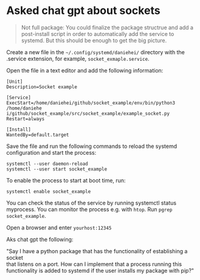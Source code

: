 # Asked chat gpt about sockets

> Not full package: You could finalize the package structrue and add a post-install script 
in order to automatically add the service to systemd. But this should be enough to get the
big picture.

Create a new file in the `~/.config/systemd/daniehei/` directory with the .service extension, for example, `socket_exmaple.service`.

Open the file in a text editor and add the following information:

```
[Unit]
Description=Socket example

[Service]
ExecStart=/home/daniehei/github/socket_example/env/bin/python3 /home/daniehe
i/github/socket_example/src/socket_example/example_socket.py
Restart=always

[Install]
WantedBy=default.target
```

Save the file and run the following commands to reload the systemd configuration and start the process:

```
systemctl --user daemon-reload
systemctl --user start socket_example
```

To enable the process to start at boot time, run:

```
systemctl enable socket_example
```

You can check the status of the service by running systemctl status myprocess.
You can monitor the process e.g. with `htop`.
Run `pgrep socket_example`.

Open a browser and enter `yourhost:12345`

Aks chat gpt the following:

"Say I have a python package that has the functionality of establishing a socket  
that listens on a port. How can I implement that a process running this functionality 
is added to systemd if the user installs my package with pip?"

